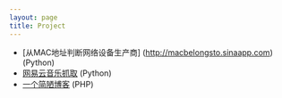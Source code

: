 ```yaml
---
layout: page
title: Project
---
```


* [从MAC地址判断网络设备生产商] (http://macbelongsto.sinaapp.com) (Python)
* [网易云音乐抓取](http://music163.sinaapp.com) (Python)
* [一个简陋博客](http://yadam.sinaapp.com) (PHP)